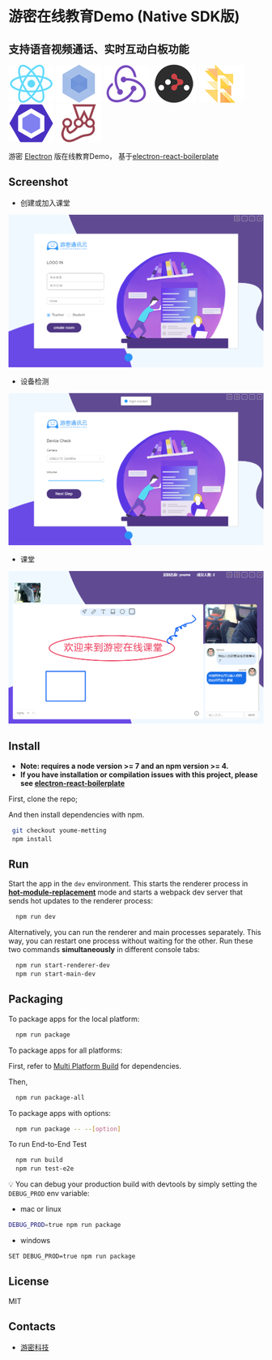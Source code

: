 # 游密在线教育Demo (Native SDK版)

## 支持语音视频通话、实时互动白板功能

[![React](/internals/img/react-padded-90.png)](https://facebook.github.io/react/)
[![Webpack](/internals/img/webpack-padded-90.png)](https://webpack.github.io/)
[![Redux](/internals/img/redux-padded-90.png)](http://redux.js.org/)
[![React Router](/internals/img/react-router-padded-90.png)](https://github.com/ReactTraining/react-router)
[![Flow](/internals/img/flow-padded-90.png)](https://flowtype.org/)
[![ESLint](/internals/img/eslint-padded-90.png)](http://eslint.org/)
[![Jest](/internals/img/jest-padded-90.png)](https://facebook.github.io/jest/)

游密 [Electron](http://electron.atom.io/) 版在线教育Demo， 基于[electron-react-boilerplate](https://github.com/electron-react-boilerplate/electron-react-boilerplate)

## Screenshot

- 创建或加入课堂

![Youme education demo login](./screenshots/screen1.png)

- 设备检测

![Youme education demo device check](./screenshots/screen2.png)

- 课堂

![Youme education demo class room](./screenshots/screen3.png)

## Install

- **Note: requires a node version >= 7 and an npm version >= 4.**
- **If you have installation or compilation issues with this project, please see [electron-react-boilerplate](https://github.com/chentsulin/electron-react-boilerplate/issues/400)**

First, clone the repo;

And then install dependencies with npm.

```bash
 git checkout youme-metting
 npm install
```

## Run

Start the app in the `dev` environment. This starts the renderer process in [**hot-module-replacement**](https://webpack.js.org/guides/hmr-react/) mode and starts a webpack dev server that sends hot updates to the renderer process:

```bash
  npm run dev
```

Alternatively, you can run the renderer and main processes separately. This way, you can restart one process without waiting for the other. Run these two commands **simultaneously** in different console tabs:

```bash
  npm run start-renderer-dev
  npm run start-main-dev
```

## Packaging

To package apps for the local platform:

```bash
  npm run package
```

To package apps for all platforms:

First, refer to [Multi Platform Build](https://www.electron.build/multi-platform-build) for dependencies.

Then,

```bash
  npm run package-all
```

To package apps with options:

```bash
  npm run package -- --[option]
```

To run End-to-End Test

```bash
  npm run build
  npm run test-e2e
```

:bulb: You can debug your production build with devtools by simply setting the `DEBUG_PROD` env variable:

- mac or linux

```bash
DEBUG_PROD=true npm run package
```

- windows

```bash
SET DEBUG_PROD=true npm run package
```

## License

MIT

## Contacts

- [游密科技](https://youme.im)
